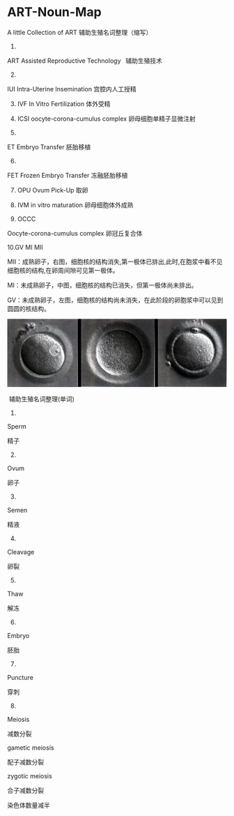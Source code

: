 # ART-Noun-Map
A little Collection of ART 
辅助生殖名词整理（缩写）

1. 
  ART 
  Assisted Reproductive Technology 
  辅助生殖技术 

2. 
  IUI 
  Intra-Uterine Insemination 
  宫腔内人工授精

3. IVF 
  In Vitro Fertilization 
  体外受精

4. ICSI
  oocyte-corona-cumulus complex
  卵母细胞单精子显微注射

5. 
  ET 
  Embryo Transfer 
  胚胎移植

6. 
  FET 
  Frozen Embryo Transfer 
  冻融胚胎移植

7. OPU 
  Ovum Pick-Up 
  取卵

8. IVM
  in vitro maturation
  卵母细胞体外成熟

9. OCCC

  Oocyte-corona-cumulus complex
  卵冠丘复合体

  10.GV MI MII

  MII：成熟卵子，右图，细胞核的结构消失,第一极体已排出,此时,在胞浆中看不见细胞核的结构,在卵周间隙可见第一极体。

  MI：未成熟卵子，中图，细胞核的结构已消失，但第一极体尚未排出。

  GV：未成熟卵子，左图，细胞核的结构尚未消失，在此阶段的卵胞浆中可以见到圆圆的核结构。

  ![](https://github.com/NJCCJohnWason/ART-Noun-Map/blob/master/Pics/gvmimii.jpg)

  ​
  辅助生殖名词整理(单词)

1.

Sperm

精子

2.

Ovum

卵子

3.

Semen

精液

4.

Cleavage 

卵裂

5.

Thaw

解冻

6.

Embryo

胚胎

7.

Puncture

穿刺

8.

Meiosis

减数分裂

gametic meiosis

配子减数分裂

zygotic meiosis

合子减数分裂

染色体数量减半
